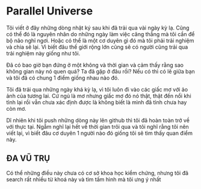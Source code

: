 # Parallel Universe

Tôi viết ở đây những dòng nhật ký sau khi đã trải qua vài ngày kỳ lạ. Cũng có thể đó là nguyên nhân do những ngày làm việc căng thẳng mà tôi cần để bộ não nghỉ ngơi. Hoặc có thể là một cơ duyên gì đó mà tôi phải trải nghiệm và chia sẽ lại. Vì biết đâu thế giới rộng lớn cũng sẽ có người cũng trải qua trải nghiệm này giống như tôi.

Đã có bao giờ bạn đứng ở một không và thời gian và cảm thấy rằng sao không gian này nó quen quá? Ta đã gặp ở đâu rồi? Nếu có thì có lẽ giữa bạn và tôi đã có chung 1 điểm giống nhau nào đó.

Tôi đã trải qua những ngày khá kỳ lạ, vì tôi luôn đi vào các giấc mơ với ảo ảnh của tương lai. Cứ ngủ là mơ nhưng giấc mơ đó nó thật, thật đến nổi khi tỉnh lại rồi vẫn chưa xác định được là không biết là mình đã tỉnh chưa hay còn mơ.

Dĩ nhiên khi tôi push những dòng này lên github thì tôi đã hoàn toàn trở về với thực tại. Ngẫm nghĩ lại hết về thời gian trôi qua và tôi nghĩ rằng tôi nên viết lại, vì biết đâu cơ duyên 1 người nào đó giống tôi sẽ tìm thấy quan điểm này.

## ĐA VŨ TRỤ

Có thể những điều này chưa có cơ sở khoa học kiểm chứng, nhưng tôi đã search rất nhiều từ khoá này và tìm tấm hình mà tôi ưng ý nhất

